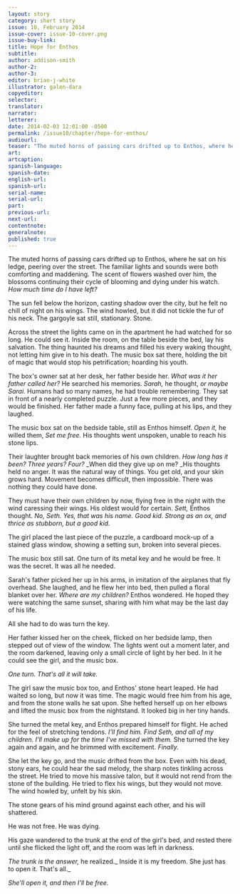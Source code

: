 ```yaml
---
layout: story
category: short story
issue: 10, February 2014
issue-cover: issue-10-cover.png
issue-buy-link:
title: Hope for Enthos
subtitle:
author: addison-smith
author-2:
author-3:
editor: brian-j-white
illustrator: galen-dara
copyeditor:
selector:
translator:
narrator:
letterer:
date: 2014-02-03 12:01:00 -0500
permalink: /issue10/chapter/hope-for-enthos/
audiourl:
teaser: "The muted horns of passing cars drifted up to Enthos, where he sat on his ledge, peering over the street."
art:
artcaption:
spanish-language:
spanish-date:
english-url:
spanish-url:
serial-name:
serial-url:
part:
previous-url:
next-url:
contentnote:
generalnote:
published: true
---
```


The muted horns of passing cars drifted up to Enthos, where he sat on his ledge, peering over the street. The familiar lights and sounds were both comforting and maddening. The scent of flowers washed over him, the blossoms continuing their cycle of blooming and dying under his watch. _How much time do I have left?_

The sun fell below the horizon, casting shadow over the city, but he felt no chill of night on his wings. The wind howled, but it did not tickle the fur of his neck. The gargoyle sat still, stationary. Stone.

Across the street the lights came on in the apartment he had watched for so long. He could see it. Inside the room, on the table beside the bed, lay his salvation. The thing haunted his dreams and filled his every waking thought, not letting him give in to his death. The music box sat there, holding the bit of magic that would stop his petrification; hoarding his youth.

The box's owner sat at her desk, her father beside her. _What was it her father called her?_ He searched his memories. _Sarah,_ he thought, _or maybe Sarai._ Humans had so many names, he had trouble remembering. They sat in front of a nearly completed puzzle. Just a few more pieces, and they would be finished. Her father made a funny face, pulling at his lips, and they laughed.

The music box sat on the bedside table, still as Enthos himself. _Open it,_ he willed them, _Set me free._ His thoughts went unspoken, unable to reach his stone lips.

Their laughter brought back memories of his own children. _How long has it been? Three years? Four?_ _When did they give up on me? _His thoughts held no anger. It was the natural way of things. You get old, and your skin grows hard. Movement becomes difficult, then impossible. There was nothing they could have done.

They must have their own children by now, flying free in the night with the wind caressing their wings. His oldest would for certain. _Sett,_ Enthos thought. _No, Seth. Yes, that was his name. Good kid. Strong as an ox, and thrice as stubborn, but a good kid._

The girl placed the last piece of the puzzle, a cardboard mock-up of a stained glass window, showing a setting sun, broken into several pieces.

The music box still sat. One turn of its metal key and he would be free. It was the secret. It was all he needed.

Sarah's father picked her up in his arms, in imitation of the airplanes that fly overhead. She laughed, and he flew her into bed, then pulled a floral blanket over her. _Where are my children?_ Enthos wondered. He hoped they were watching the same sunset, sharing with him what may be the last day of his life.

All she had to do was turn the key.

Her father kissed her on the cheek, flicked on her bedside lamp, then stepped out of view of the window. The lights went out a moment later, and the room darkened, leaving only a small circle of light by her bed. In it he could see the girl, and the music box.

_One turn. That's all it will take._

The girl saw the music box too, and Enthos' stone heart leaped. He had waited so long, but now it was time. The magic would free him from his age, and from the stone walls he sat upon. She hefted herself up on her elbows and lifted the music box from the nightstand. It looked big in her tiny hands.

She turned the metal key, and Enthos prepared himself for flight. He ached for the feel of stretching tendons. _I'll find him. Find Seth, and all of my children. I'll make up for the time I've missed with them._ She turned the key again and again, and he brimmed with excitement. _Finally._

She let the key go, and the music drifted from the box. Even with his dead, stony ears, he could hear the sad melody, the sharp notes tinkling across the street. He tried to move his massive talon, but it would not rend from the stone of the building. He tried to flex his wings, but they would not move. The wind howled by, unfelt by his skin.

The stone gears of his mind ground against each other, and his will shattered.

He was not free. He was dying.

His gaze wandered to the trunk at the end of the girl's bed, and rested there until she flicked the light off, and the room was left in darkness.

_The trunk is the answer,_ he realized._ Inside it is my freedom. She just has to open it. That's all._

_She'll open it, and then I'll be free._
